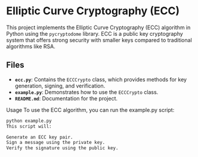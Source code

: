 # Elliptic Curve Cryptography (ECC)

This project implements the Elliptic Curve Cryptography (ECC) algorithm in Python using the `pycryptodome` library. ECC is a public key cryptography system that offers strong security with smaller keys compared to traditional algorithms like RSA.

## Files
- **`ecc.py`**: Contains the `ECCCrypto` class, which provides methods for key generation, signing, and verification.
- **`example.py`**: Demonstrates how to use the `ECCCrypto` class.
- **`README.md`**: Documentation for the project.

Usage
To use the ECC algorithm, you can run the example.py script:


```bash
python example.py
This script will:

Generate an ECC key pair.
Sign a message using the private key.
Verify the signature using the public key.